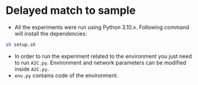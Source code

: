 # Delayed match to sample
- All the experiments were run using Python 3.10.x. Following command will install the dependencies:
```bash
sh setup.sh 
```
- In order to run the experiment related to the environment you just need to run `A2C.py`. Environment and network parameters can be modified inside `A2C.py`. 
- `env.py` contains code of the environment.